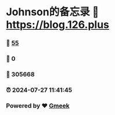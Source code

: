 # Johnson的备忘录 :link: https://blog.126.plus 
### :page_facing_up: [55](https://blog.126.plus/tag.html) 
### :speech_balloon: 0 
### :hibiscus: 305668 
### :alarm_clock: 2024-07-27 11:41:45 
### Powered by :heart: [Gmeek](https://github.com/Meekdai/Gmeek)
